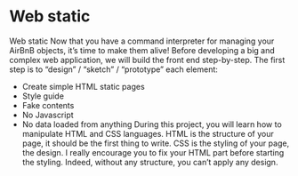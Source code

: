 # Web static
Web static Now that you have a command interpreter for managing your AirBnB objects, it’s time to make them alive! Before developing a big and complex web application, we will build the front end step-by-step. The first step is to “design” / “sketch” / “prototype” each element:

- Create simple HTML static pages
- Style guide
- Fake contents
- No Javascript
- No data loaded from anything During this project, you will learn how to manipulate HTML and CSS languages. HTML is the structure of your page, it should be the first thing to write. CSS is the styling of your page, the design. I really encourage you to fix your HTML part before starting the styling. Indeed, without any structure, you can’t apply any design.

